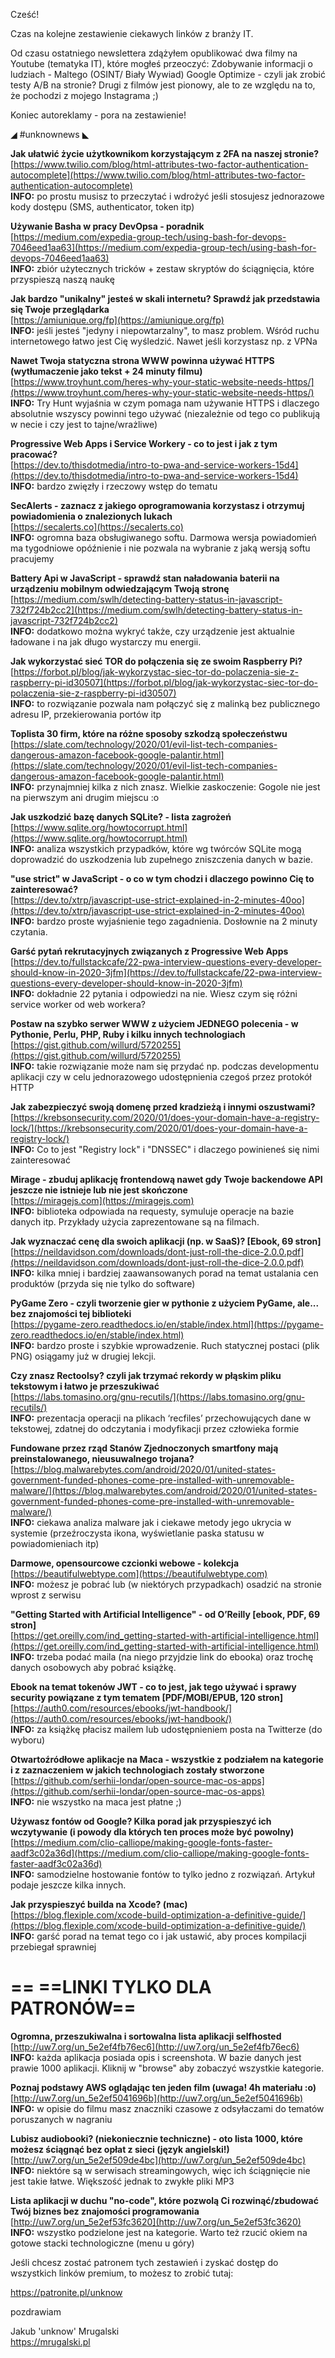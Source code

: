Cześć!

Czas na kolejne zestawienie ciekawych linków z branży IT.

Od czasu ostatniego newslettera zdążyłem opublikować dwa filmy na Youtube (tematyka IT), które mogłeś przeoczyć:
Zdobywanie informacji o ludziach - Maltego (OSINT/ Biały Wywiad)
Google Optimize - czyli jak zrobić testy A/B na stronie?
Drugi z filmów jest pionowy, ale to ze względu na to, że pochodzi z mojego Instagrama ;)

 

Koniec autoreklamy - pora na zestawienie!

 

◢ #unknownews ◣

**Jak ułatwić życie użytkownikom korzystającym z 2FA na naszej stronie?**  
[https://www.twilio.com/blog/html-attributes-two-factor-authentication-autocomplete](https://www.twilio.com/blog/html-attributes-two-factor-authentication-autocomplete)  
**INFO:** po prostu musisz to przeczytać i wdrożyć jeśli stosujesz jednorazowe kody dostępu (SMS, authenticator, token itp)  

**Używanie Basha w pracy DevOpsa - poradnik**  
[https://medium.com/expedia-group-tech/using-bash-for-devops-7046eed1aa63](https://medium.com/expedia-group-tech/using-bash-for-devops-7046eed1aa63)  
**INFO:** zbiór użytecznych tricków + zestaw skryptów do ściągnięcia, które przyspieszą naszą naukę  

**Jak bardzo "unikalny" jesteś w skali internetu? Sprawdź jak przedstawia się Twoje przeglądarka**  
[https://amiunique.org/fp](https://amiunique.org/fp)  
**INFO:** jeśli jesteś "jedyny i niepowtarzalny", to masz problem. Wśród ruchu internetowego łatwo jest Cię wyśledzić. Nawet jeśli korzystasz np. z VPNa  

**Nawet Twoja statyczna strona WWW powinna używać HTTPS (wytłumaczenie jako tekst + 24 minuty filmu)**  
[https://www.troyhunt.com/heres-why-your-static-website-needs-https/](https://www.troyhunt.com/heres-why-your-static-website-needs-https/)  
**INFO:** Try Hunt wyjaśnia w czym pomaga nam używanie HTTPS i dlaczego absolutnie wszyscy powinni tego używać (niezależnie od tego co publikują w necie i czy jest to tajne/wrażliwe)  

**Progressive Web Apps i Service Workery - co to jest i jak z tym pracować?**  
[https://dev.to/thisdotmedia/intro-to-pwa-and-service-workers-15d4](https://dev.to/thisdotmedia/intro-to-pwa-and-service-workers-15d4)  
**INFO:** bardzo zwięzły i rzeczowy wstęp do tematu  

**SecAlerts - zaznacz z jakiego oprogramowania korzystasz i otrzymuj powiadomienia o znalezionych lukach**  
[https://secalerts.co](https://secalerts.co)  
**INFO:** ogromna baza obsługiwanego softu. Darmowa wersja powiadomień ma tygodniowe opóźnienie i nie pozwala na wybranie z jaką wersją softu pracujemy  

**Battery Api w JavaScript - sprawdź stan naładowania baterii na urządzeniu mobilnym odwiedzającym Twoją stronę**  
[https://medium.com/swlh/detecting-battery-status-in-javascript-732f724b2cc2](https://medium.com/swlh/detecting-battery-status-in-javascript-732f724b2cc2)  
**INFO:** dodatkowo można wykryć także, czy urządzenie jest aktualnie ładowane i na jak długo wystarczy mu energii.  

**Jak wykorzystać sieć TOR do połączenia się ze swoim Raspberry Pi?**  
[https://forbot.pl/blog/jak-wykorzystac-siec-tor-do-polaczenia-sie-z-raspberry-pi-id30507](https://forbot.pl/blog/jak-wykorzystac-siec-tor-do-polaczenia-sie-z-raspberry-pi-id30507)  
**INFO:** to rozwiązanie pozwala nam połączyć się z malinką bez publicznego adresu IP, przekierowania portów itp  

**Toplista 30 firm, które na różne sposoby szkodzą społeczeństwu**  
[https://slate.com/technology/2020/01/evil-list-tech-companies-dangerous-amazon-facebook-google-palantir.html](https://slate.com/technology/2020/01/evil-list-tech-companies-dangerous-amazon-facebook-google-palantir.html)  
**INFO:** przynajmniej kilka z nich znasz. Wielkie zaskoczenie: Gogole nie jest na pierwszym ani drugim miejscu :o  

**Jak uszkodzić bazę danych SQLite? - lista zagrożeń**  
[https://www.sqlite.org/howtocorrupt.html](https://www.sqlite.org/howtocorrupt.html)  
**INFO:** analiza wszystkich przypadków, które wg twórców SQLite mogą doprowadzić do uszkodzenia lub zupełnego zniszczenia danych w bazie.  

**"use strict" w JavaScript - o co w tym chodzi i dlaczego powinno Cię to zainteresować?**  
[https://dev.to/xtrp/javascript-use-strict-explained-in-2-minutes-40oo](https://dev.to/xtrp/javascript-use-strict-explained-in-2-minutes-40oo)  
**INFO:** bardzo proste wyjaśnienie tego zagadnienia. Dosłownie na 2 minuty czytania.  

**Garść pytań rekrutacyjnych związanych z Progressive Web Apps**  
[https://dev.to/fullstackcafe/22-pwa-interview-questions-every-developer-should-know-in-2020-3jfm](https://dev.to/fullstackcafe/22-pwa-interview-questions-every-developer-should-know-in-2020-3jfm)  
**INFO:** dokładnie 22 pytania i odpowiedzi na nie. Wiesz czym się różni service worker od web workera?  

**Postaw na szybko serwer WWW z użyciem JEDNEGO polecenia - w Pythonie, Perlu, PHP, Ruby i kilku innych technologiach**  
[https://gist.github.com/willurd/5720255](https://gist.github.com/willurd/5720255)  
**INFO:** takie rozwiązanie może nam się przydać np. podczas developmentu aplikacji czy w celu jednorazowego udostępnienia czegoś przez protokół HTTP  

**Jak zabezpieczyć swoją domenę przed kradzieżą i innymi oszustwami?**  
[https://krebsonsecurity.com/2020/01/does-your-domain-have-a-registry-lock/](https://krebsonsecurity.com/2020/01/does-your-domain-have-a-registry-lock/)  
**INFO:** Co to jest "Registry lock" i "DNSSEC" i dlaczego powinieneś się nimi zainteresować  

**Mirage - zbuduj aplikację frontendową nawet gdy Twoje backendowe API jeszcze nie istnieje lub nie jest skończone**  
[https://miragejs.com](https://miragejs.com)  
**INFO:** biblioteka odpowiada na requesty, symuluje operacje na bazie danych itp. Przykłady użycia zaprezentowane są na filmach.  

**Jak wyznaczać cenę dla swoich aplikacji (np. w SaaS)? [Ebook, 69 stron]**  
[https://neildavidson.com/downloads/dont-just-roll-the-dice-2.0.0.pdf](https://neildavidson.com/downloads/dont-just-roll-the-dice-2.0.0.pdf)  
**INFO:** kilka mniej i bardziej zaawansowanych porad na temat ustalania cen produktów (przyda się nie tylko do software)  

**PyGame Zero - czyli tworzenie gier w pythonie z użyciem PyGame, ale... bez znajomości tej biblioteki**  
[https://pygame-zero.readthedocs.io/en/stable/index.html](https://pygame-zero.readthedocs.io/en/stable/index.html)  
**INFO:** bardzo proste i szybkie wprowadzenie. Ruch statycznej postaci (plik PNG) osiągamy już w drugiej lekcji.  

**Czy znasz Rectoolsy? czyli jak trzymać rekordy w płąskim pliku tekstowym i łatwo je przeszukiwać**  
[https://labs.tomasino.org/gnu-recutils/](https://labs.tomasino.org/gnu-recutils/)  
**INFO:** prezentacja operacji na plikach &lsquo;recfiles&rsquo; przechowujących dane w tekstowej, zdatnej do odczytania i modyfikacji przez człowieka formie  

**Fundowane przez rząd Stanów Zjednoczonych smartfony mają preinstalowanego, nieusuwalnego trojana?**  
[https://blog.malwarebytes.com/android/2020/01/united-states-government-funded-phones-come-pre-installed-with-unremovable-malware/](https://blog.malwarebytes.com/android/2020/01/united-states-government-funded-phones-come-pre-installed-with-unremovable-malware/)  
**INFO:** ciekawa analiza malware jak i ciekawe metody jego ukrycia w systemie (przeźroczysta ikona, wyświetlanie paska statusu w powiadomieniach itp)  

**Darmowe, opensourcowe czcionki webowe - kolekcja**  
[https://beautifulwebtype.com](https://beautifulwebtype.com)  
**INFO:** możesz je pobrać lub (w niektórych przypadkach) osadzić na stronie wprost z serwisu  

**"Getting Started with Artificial Intelligence" - od O&rsquo;Reilly [ebook, PDF, 69 stron]**  
[https://get.oreilly.com/ind_getting-started-with-artificial-intelligence.html](https://get.oreilly.com/ind_getting-started-with-artificial-intelligence.html)  
**INFO:** trzeba podać maila (na niego przyjdzie link do ebooka) oraz trochę danych osobowych aby pobrać książkę.  

**Ebook na temat tokenów JWT - co to jest, jak tego używać i sprawy security powiązane z tym tematem [PDF/MOBI/EPUB, 120 stron]**  
[https://auth0.com/resources/ebooks/jwt-handbook/](https://auth0.com/resources/ebooks/jwt-handbook/)  
**INFO:** za książkę płacisz mailem lub udostępnieniem posta na Twitterze (do wyboru)  

**Otwartoźródłowe aplikacje na Maca - wszystkie z podziałem na kategorie i z zaznaczeniem w jakich technologiach zostały stworzone**  
[https://github.com/serhii-londar/open-source-mac-os-apps](https://github.com/serhii-londar/open-source-mac-os-apps)  
**INFO:** nie wszystko na maca jest płatne ;)  

**Używasz fontów od Google? Kilka porad jak przyspieszyć ich wczytywanie (i powody dla których ten proces może być powolny)**  
[https://medium.com/clio-calliope/making-google-fonts-faster-aadf3c02a36d](https://medium.com/clio-calliope/making-google-fonts-faster-aadf3c02a36d)  
**INFO:** samodzielne hostowanie fontów to tylko jedno z rozwiązań. Artykuł podaje jeszcze kilka innych.  

**Jak przyspieszyć builda na Xcode? (mac)**  
[https://blog.flexiple.com/xcode-build-optimization-a-definitive-guide/](https://blog.flexiple.com/xcode-build-optimization-a-definitive-guide/)  
**INFO:** garść porad na temat tego co i jak ustawić, aby proces kompilacji przebiegał sprawniej  

== **==LINKI TYLKO DLA PATRONÓW==**
 ==
**Ogromna, przeszukiwalna i sortowalna lista aplikacji selfhosted**  
[http://uw7.org/un_5e2ef4fb76ec6](http://uw7.org/un_5e2ef4fb76ec6)  
**INFO:** każda aplikacja posiada opis i screenshota. W bazie danych jest prawie 1000 aplikacji. Kliknij w "browse" aby zobaczyć wszystkie kategorie.  

**Poznaj podstawy AWS oglądając ten jeden film (uwaga! 4h materiału :o)**  
[http://uw7.org/un_5e2ef5041696b](http://uw7.org/un_5e2ef5041696b)  
**INFO:** w opisie do filmu masz znaczniki czasowe z odsyłaczami do tematów poruszanych w nagraniu  

**Lubisz audiobooki? (niekoniecznie techniczne) - oto lista 1000, które możesz ściągnąć bez opłat z sieci (język angielski!)**  
[http://uw7.org/un_5e2ef509de4bc](http://uw7.org/un_5e2ef509de4bc)  
**INFO:** niektóre są w serwisach streamingowych, więc ich ściągnięcie nie jest takie łatwe. Większość jednak to zwykłe pliki MP3  

**Lista aplikacji w duchu "no-code", które pozwolą Ci rozwinąć/zbudować Twój biznes bez znajomości programowania**  
[http://uw7.org/un_5e2ef53fc3620](http://uw7.org/un_5e2ef53fc3620)  
**INFO:** wszystko podzielone jest na kategorie. Warto też rzucić okiem na gotowe stacki technologiczne (menu u góry)  

 

Jeśli chcesz zostać patronem tych zestawień i zyskać dostęp do wszystkich linków premium, to możesz to zrobić tutaj:

https://patronite.pl/unknow

 
pozdrawiam

Jakub 'unknow' Mrugalski  
https://mrugalski.pl